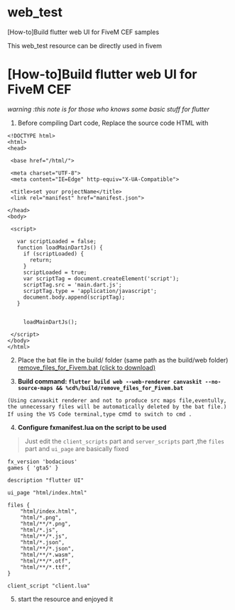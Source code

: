 # web_test
 [How-to]Build flutter web UI for FiveM CEF samples

This web_test resource can be directly used in fivem


# [How-to]Build flutter web UI for FiveM CEF

*warning :this note is for those who knows some basic stuff for flutter*
1. Before compiling Dart code, Replace the source code HTML with
 ```htmlembedded=
<!DOCTYPE html>
<html>
<head>

  <base href="/html/">

  <meta charset="UTF-8">
  <meta content="IE=Edge" http-equiv="X-UA-Compatible">

  <title>set your projectName</title>
  <link rel="manifest" href="manifest.json">

</head>
<body>

  <script>

    var scriptLoaded = false;
    function loadMainDartJs() {
      if (scriptLoaded) {
        return;
      }
      scriptLoaded = true;
      var scriptTag = document.createElement('script');
      scriptTag.src = 'main.dart.js';
      scriptTag.type = 'application/javascript';
      document.body.append(scriptTag);
    }


      loadMainDartJs();
 
  </script>
</body>
</html>
```

2. Place the bat file in the build/ folder (same path as the build/web folder) [remove_files_for_Fivem.bat (click to download)](https://cdn.discordapp.com/attachments/817454204108144661/1077344351191056574/remove_files_for_Fivem.bat)

3. **Build command: `flutter build web --web-renderer canvaskit --no-source-maps && %cd%/build/remove_files_for_Fivem.bat`**

`(Using canvaskit renderer and not to produce src maps file,eventully, the unnecessary files will be automatically deleted by the bat file.) If using the VS Code terminal,type `cmd` to switch to cmd .`




4. **Configure fxmanifest.lua on the script to be used** 
> Just edit the `client_scripts` part and `server_scripts` part ,the `files` part and `ui_page` are basically fixed

```lua=
fx_version 'bodacious'
games { 'gta5' }

description "flutter UI"

ui_page "html/index.html"

files {
    "html/index.html",
    "html/*.png",
    "html/**/*.png",
    "html/*.js",
    "html/**/*.js",
    "html/*.json",
    "html/**/*.json",
    "html/**/*.wasm",
    "html/**/*.otf",
    "html/**/*.ttf",
}

client_script "client.lua"

```
5. start the resource and enjoyed it


    
